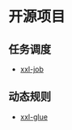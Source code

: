 # 开源项目

## 任务调度
- [xxl-job](https://github.com/liangxiong/liang.tech/blob/master/开源项目/任务调度/xxl-job/xxl-job.md)


## 动态规则
- [xxl-glue](https://github.com/liangxiong/liang.tech/blob/master/开源项目/动态规则/xxl-glue/xxl-glue.md)

